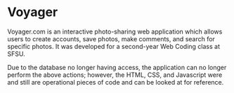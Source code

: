 # Voyager

Voyager.com is an interactive photo-sharing web application which allows users to create accounts, save photos, make comments, and search for specific photos. It was developed for a second-year Web Coding class at SFSU.

Due to the database no longer having access, the application can no longer perform the above actions; however, the HTML, CSS, and Javascript were and still are operational pieces of code and can be looked at for reference. 
